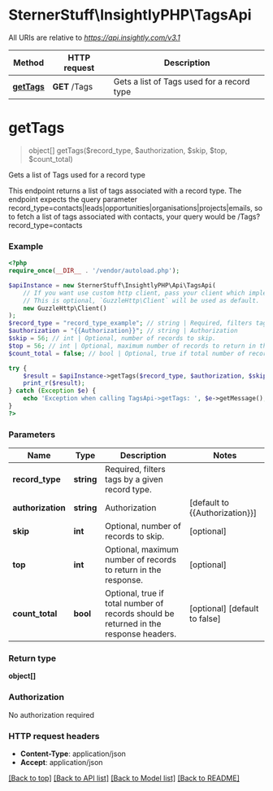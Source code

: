 # SternerStuff\InsightlyPHP\TagsApi

All URIs are relative to *https://api.insightly.com/v3.1*

Method | HTTP request | Description
------------- | ------------- | -------------
[**getTags**](TagsApi.md#getTags) | **GET** /Tags | Gets a list of Tags used for a record type


# **getTags**
> object[] getTags($record_type, $authorization, $skip, $top, $count_total)

Gets a list of Tags used for a record type

This endpoint returns a list of tags associated with a record type. The endpoint expects the query parameter            record_type=contacts|leads|opportunities|organisations|projects|emails, so to fetch a list of tags associated with contacts, your query would be            /Tags?record_type=contacts

### Example
```php
<?php
require_once(__DIR__ . '/vendor/autoload.php');

$apiInstance = new SternerStuff\InsightlyPHP\Api\TagsApi(
    // If you want use custom http client, pass your client which implements `GuzzleHttp\ClientInterface`.
    // This is optional, `GuzzleHttp\Client` will be used as default.
    new GuzzleHttp\Client()
);
$record_type = "record_type_example"; // string | Required, filters tags by a given record type.
$authorization = "{{Authorization}}"; // string | Authorization
$skip = 56; // int | Optional, number of records to skip.
$top = 56; // int | Optional, maximum number of records to return in the response.
$count_total = false; // bool | Optional, true if total number of records should be returned in the response headers.

try {
    $result = $apiInstance->getTags($record_type, $authorization, $skip, $top, $count_total);
    print_r($result);
} catch (Exception $e) {
    echo 'Exception when calling TagsApi->getTags: ', $e->getMessage(), PHP_EOL;
}
?>
```

### Parameters

Name | Type | Description  | Notes
------------- | ------------- | ------------- | -------------
 **record_type** | **string**| Required, filters tags by a given record type. |
 **authorization** | **string**| Authorization | [default to {{Authorization}}]
 **skip** | **int**| Optional, number of records to skip. | [optional]
 **top** | **int**| Optional, maximum number of records to return in the response. | [optional]
 **count_total** | **bool**| Optional, true if total number of records should be returned in the response headers. | [optional] [default to false]

### Return type

**object[]**

### Authorization

No authorization required

### HTTP request headers

 - **Content-Type**: application/json
 - **Accept**: application/json

[[Back to top]](#) [[Back to API list]](../../README.md#documentation-for-api-endpoints) [[Back to Model list]](../../README.md#documentation-for-models) [[Back to README]](../../README.md)

